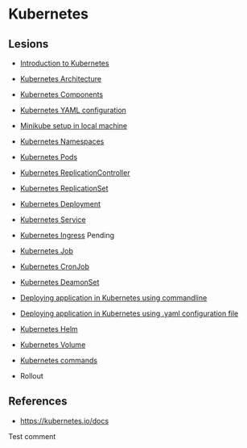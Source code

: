 # Kubernetes

## Lesions

- [Introduction to Kubernetes](Introduction.md)
- [Kubernetes Architecture](Architecture.md)
- [Kubernetes Components](Components.md)
- [Kubernetes YAML configuration](YamlConfiguration.md)
- [Minikube setup in local machine](MinikubeSetup.md)
- [Kubernetes Namespaces](Namespace.md)
- [Kubernetes Pods](Pod.md)
- [Kubernetes ReplicationController](./ReplicationController.md)
- [Kubernetes ReplicationSet](ReplicationSet.md)
- [Kubernetes Deployment](Deployment.md)
- [Kubernetes Service](Service.md)

- [Kubernetes Ingress](Ingress.md)  Pending

- [Kubernetes Job](Job.md)
- [Kubernetes CronJob](CronJob.md)
- [Kubernetes DeamonSet](DeamonSet.md)

- [Deploying application in Kubernetes using commandline](CmdDeployment.md)
- [Deploying application in Kubernetes using .yaml configuration file](YamlDeployment.md)

- [Kubernetes Helm](Helm.md)
- [Kubernetes Volume](volumes.md)
- [Kubernetes commands](k8s-commands.md)


-   Rollout
## References
-   https://kubernetes.io/docs

Test comment
